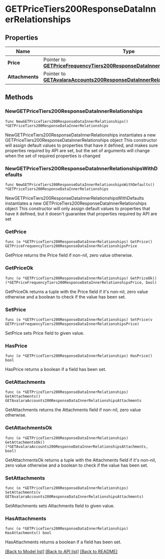 # GETPriceTiers200ResponseDataInnerRelationships

## Properties

Name | Type | Description | Notes
------------ | ------------- | ------------- | -------------
**Price** | Pointer to [**GETPriceFrequencyTiers200ResponseDataInnerRelationshipsPrice**](GETPriceFrequencyTiers200ResponseDataInnerRelationshipsPrice.md) |  | [optional] 
**Attachments** | Pointer to [**GETAvalaraAccounts200ResponseDataInnerRelationshipsAttachments**](GETAvalaraAccounts200ResponseDataInnerRelationshipsAttachments.md) |  | [optional] 

## Methods

### NewGETPriceTiers200ResponseDataInnerRelationships

`func NewGETPriceTiers200ResponseDataInnerRelationships() *GETPriceTiers200ResponseDataInnerRelationships`

NewGETPriceTiers200ResponseDataInnerRelationships instantiates a new GETPriceTiers200ResponseDataInnerRelationships object
This constructor will assign default values to properties that have it defined,
and makes sure properties required by API are set, but the set of arguments
will change when the set of required properties is changed

### NewGETPriceTiers200ResponseDataInnerRelationshipsWithDefaults

`func NewGETPriceTiers200ResponseDataInnerRelationshipsWithDefaults() *GETPriceTiers200ResponseDataInnerRelationships`

NewGETPriceTiers200ResponseDataInnerRelationshipsWithDefaults instantiates a new GETPriceTiers200ResponseDataInnerRelationships object
This constructor will only assign default values to properties that have it defined,
but it doesn't guarantee that properties required by API are set

### GetPrice

`func (o *GETPriceTiers200ResponseDataInnerRelationships) GetPrice() GETPriceFrequencyTiers200ResponseDataInnerRelationshipsPrice`

GetPrice returns the Price field if non-nil, zero value otherwise.

### GetPriceOk

`func (o *GETPriceTiers200ResponseDataInnerRelationships) GetPriceOk() (*GETPriceFrequencyTiers200ResponseDataInnerRelationshipsPrice, bool)`

GetPriceOk returns a tuple with the Price field if it's non-nil, zero value otherwise
and a boolean to check if the value has been set.

### SetPrice

`func (o *GETPriceTiers200ResponseDataInnerRelationships) SetPrice(v GETPriceFrequencyTiers200ResponseDataInnerRelationshipsPrice)`

SetPrice sets Price field to given value.

### HasPrice

`func (o *GETPriceTiers200ResponseDataInnerRelationships) HasPrice() bool`

HasPrice returns a boolean if a field has been set.

### GetAttachments

`func (o *GETPriceTiers200ResponseDataInnerRelationships) GetAttachments() GETAvalaraAccounts200ResponseDataInnerRelationshipsAttachments`

GetAttachments returns the Attachments field if non-nil, zero value otherwise.

### GetAttachmentsOk

`func (o *GETPriceTiers200ResponseDataInnerRelationships) GetAttachmentsOk() (*GETAvalaraAccounts200ResponseDataInnerRelationshipsAttachments, bool)`

GetAttachmentsOk returns a tuple with the Attachments field if it's non-nil, zero value otherwise
and a boolean to check if the value has been set.

### SetAttachments

`func (o *GETPriceTiers200ResponseDataInnerRelationships) SetAttachments(v GETAvalaraAccounts200ResponseDataInnerRelationshipsAttachments)`

SetAttachments sets Attachments field to given value.

### HasAttachments

`func (o *GETPriceTiers200ResponseDataInnerRelationships) HasAttachments() bool`

HasAttachments returns a boolean if a field has been set.


[[Back to Model list]](../README.md#documentation-for-models) [[Back to API list]](../README.md#documentation-for-api-endpoints) [[Back to README]](../README.md)


